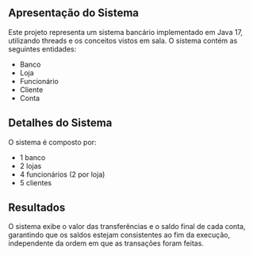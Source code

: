 ## Apresentação do Sistema

Este projeto representa um sistema bancário implementado em Java 17, utilizando threads e os conceitos vistos em sala. O sistema contém as seguintes entidades:

- Banco
- Loja
- Funcionário
- Cliente
- Conta

## Detalhes do Sistema

O sistema é composto por:

- 1 banco
- 2 lojas
- 4 funcionários (2 por loja)
- 5 clientes

## Resultados

O sistema exibe o valor das transferências e o saldo final de cada conta, garantindo que os saldos estejam consistentes ao fim da execução, independente da ordem em que as transações foram feitas.
